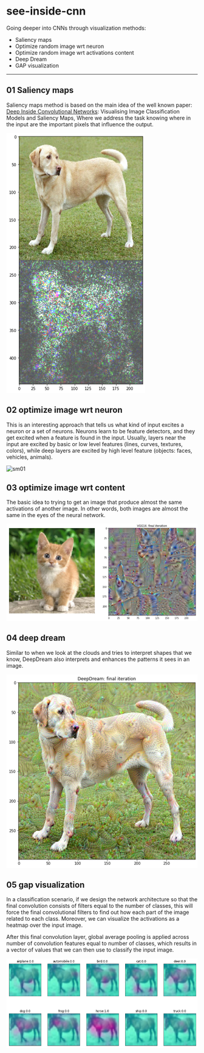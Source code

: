 # see-inside-cnn
Going deeper into CNNs through visualization methods: 
- Saliency maps 
- Optimize random image wrt neuron
- Optimize random image wrt activations content 
- Deep Dream
- GAP visualization

---

## 01 Saliency maps

Saliency maps method is based on the main idea of the well known paper: [Deep Inside Convolutional Networks](https://arxiv.org/abs/1312.6034): Visualising Image Classification Models and Saliency Maps, Where we address the task knowing where in the input are the important pixels that influence the output.

![sm01](images/sm01.png)

## 02 optimize image wrt neuron

This is an interesting approach that tells us what kind of input excites a neuron or a set of neurons. Neurons learn to be feature detectors, and they get excited when a feature is found in the input. Usually, layers near the input are excited by basic or low level features (lines, curves, textures, colors), while deep layers are excited by high level feature (objects: faces, vehicles, animals).

![sm01](images/owrtn.gif)

## 03 optimize image wrt content

The basic idea to trying to get an image that produce almost the same activations of another image. In other words, both images are almost the same in the eyes of the neural network.

![owrtc01](images/owrtc03.png)

## 04 deep dream

Similar to when we look at the clouds and tries to interpret shapes that we know, DeepDream also interprets and enhances the patterns it sees in an image.

![dd](images/dd01.png)


## 05 gap visualization

In a classification scenario, if we design the network architecture so that the final convolution consists of filters equal to the number of classes, this will force the final convolutional filters to find out how each part of the image related to each class. Moreover, we can visualize the activations as a heatmap over the input image.

After this final convolution layer, global average pooling is applied across number of convolution features equal to number of classes, which results in a vector of values that we can then use to classify the input image.

![gap](images/gap01.png)

